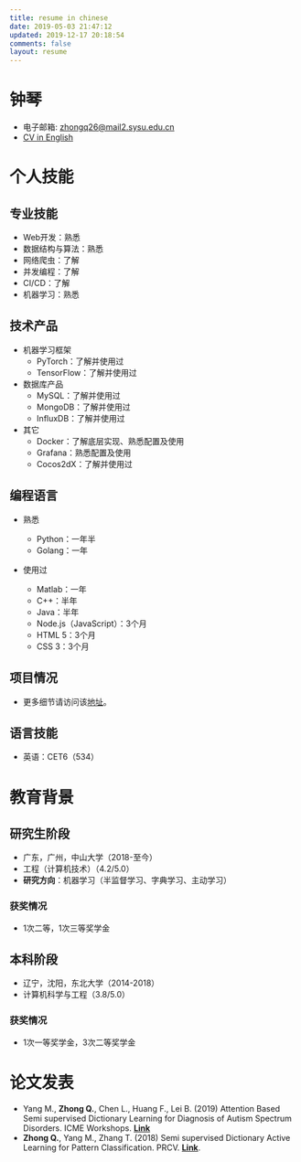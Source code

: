 ```yaml
---
title: resume in chinese
date: 2019-05-03 21:47:12
updated: 2019-12-17 20:18:54
comments: false
layout: resume
---
```

# 钟琴
- 电子邮箱: [zhongq26@mail2.sysu.edu.cn](mailto:zhongq26@mail2.sysu.edu.cn)
- [CV in English](https://cvblogs.cn/resume/resume_en.html)

# 个人技能
## 专业技能
- Web开发：熟悉
- 数据结构与算法：熟悉
- 网络爬虫：了解
- 并发编程：了解
- CI/CD：了解
- 机器学习：熟悉

## 技术产品
- 机器学习框架
    - PyTorch：了解并使用过
    - TensorFlow：了解并使用过
- 数据库产品
    - MySQL：了解并使用过
    - MongoDB：了解并使用过
    - InfluxDB：了解并使用过
- 其它
    - Docker：了解底层实现、熟悉配置及使用
    - Grafana：熟悉配置及使用
    - Cocos2dX：了解并使用过

## 编程语言
- 熟悉
    - Python：一年半
    - Golang：一年

- 使用过
    - Matlab：一年
    - C++：半年
    - Java：半年
    - Node.js（JavaScript）：3个月
    - HTML 5：3个月
    - CSS 3：3个月

## 项目情况
- 更多细节请访问该[地址](https://cvblogs.cn/projects/)。

## 语言技能
- 英语：CET6（534）

# 教育背景
## 研究生阶段
- 广东，广州，中山大学（2018-至今）
- 工程（计算机技术）（4.2/5.0）
- **研究方向**：机器学习（半监督学习、字典学习、主动学习）

### 获奖情况
- 1次二等，1次三等奖学金

## 本科阶段
- 辽宁，沈阳，东北大学（2014-2018）
- 计算机科学与工程（3.8/5.0）

### 获奖情况
- 1次一等奖学金，3次二等奖学金

# 论文发表
- Yang M., **Zhong Q.**, Chen L., Huang F., Lei B. (2019) Attention Based Semi supervised Dictionary Learning for Diagnosis of Autism Spectrum Disorders. ICME Workshops. [**Link**](https://dblp.org/rec/html/conf/icmcs/YangZCHL19)
- **Zhong Q.**, Yang M., Zhang T. (2018) Semi supervised Dictionary Active Learning for Pattern Classification. PRCV. [**Link**](https://link.springer.com/chapter/10.1007/978-3-030-03338-5_47).
